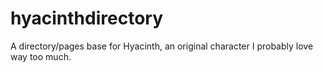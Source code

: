 # hyacinthdirectory
A directory/pages base for Hyacinth, an original character I probably love way too much.
